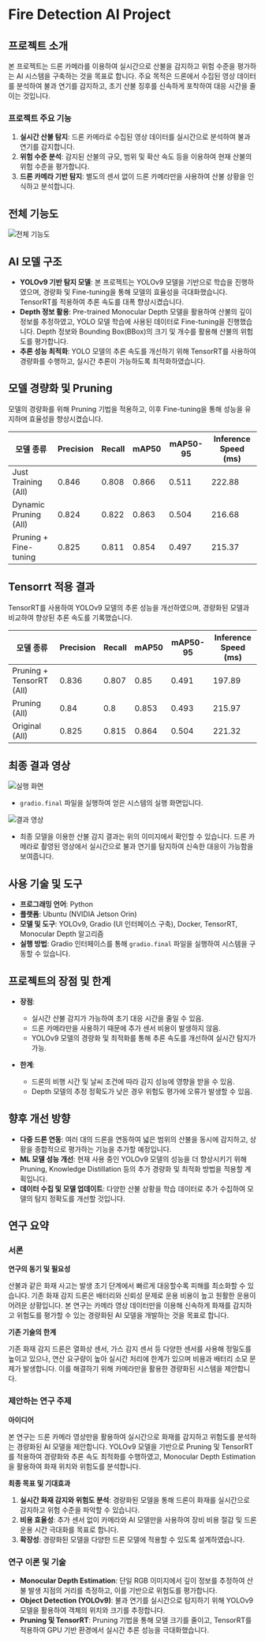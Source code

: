 # Fire Detection AI Project

## 프로젝트 소개

본 프로젝트는 드론 카메라를 이용하여 실시간으로 산불을 감지하고 위험 수준을 평가하는 AI 시스템을 구축하는 것을 목표로 합니다. 주요 목적은 드론에서 수집된 영상 데이터를 분석하여 불과 연기를 감지하고, 초기 산불 징후를 신속하게 포착하여 대응 시간을 줄이는 것입니다.

### 프로젝트 주요 기능
1. **실시간 산불 탐지**: 드론 카메라로 수집된 영상 데이터를 실시간으로 분석하여 불과 연기를 감지합니다.
2. **위험 수준 분석**: 감지된 산불의 규모, 범위 및 확산 속도 등을 이용하여 현재 산불의 위험 수준을 평가합니다.
3. **드론 카메라 기반 탐지**: 별도의 센서 없이 드론 카메라만을 사용하여 산불 상황을 인식하고 분석합니다.

## 전체 기능도

![전체 기능도](./src/flow.png)

## AI 모델 구조

- **YOLOv9 기반 탐지 모델**: 본 프로젝트는 YOLOv9 모델을 기반으로 학습을 진행하였으며, 경량화 및 Fine-tuning을 통해 모델의 효율성을 극대화했습니다. TensorRT를 적용하여 추론 속도를 대폭 향상시켰습니다.
- **Depth 정보 활용**: Pre-trained Monocular Depth 모델을 활용하여 산불의 깊이 정보를 추정하였고, YOLO 모델 학습에 사용된 데이터로 Fine-tuning을 진행했습니다. Depth 정보와 Bounding Box(BBox)의 크기 및 개수를 활용해 산불의 위험도를 평가합니다.
- **추론 성능 최적화**: YOLO 모델의 추론 속도를 개선하기 위해 TensorRT를 사용하여 경량화를 수행하고, 실시간 추론이 가능하도록 최적화하였습니다.

## 모델 경량화 및 Pruning

모델의 경량화를 위해 Pruning 기법을 적용하고, 이후 Fine-tuning을 통해 성능을 유지하며 효율성을 향상시켰습니다.

| 모델 종류                | Precision | Recall | mAP50  | mAP50-95 | Inference Speed (ms) |
|-------------------------|-----------|--------|--------|----------|----------------------|
| Just Training (All)     | 0.846     | 0.808  | 0.866  | 0.511    | 222.88               |
| Dynamic Pruning (All)   | 0.824     | 0.822  | 0.863  | 0.504    | 216.68               |
| Pruning + Fine-tuning   | 0.825     | 0.811  | 0.854  | 0.497    | 215.37               |

## Tensorrt 적용 결과

TensorRT를 사용하여 YOLOv9 모델의 추론 성능을 개선하였으며, 경량화된 모델과 비교하여 향상된 추론 속도를 기록했습니다.

| 모델 종류                | Precision | Recall | mAP50  | mAP50-95 | Inference Speed (ms) |
|-------------------------|-----------|--------|--------|----------|----------------------|
| Pruning + TensorRT (All)| 0.836     | 0.807  | 0.85   | 0.491    | 197.89               |
| Pruning (All)           | 0.84      | 0.8    | 0.853  | 0.493    | 215.97               |
| Original (All)          | 0.825     | 0.815  | 0.864  | 0.504    | 221.32               |

## 최종 결과 영상

![실행 화면](./path/to/execution_screen.png)
- `gradio.final` 파일을 실행하여 얻은 시스템의 실행 화면입니다.

![결과 영상](./runs/detect/yolov9_17_detect8/test2.jpg)
- 최종 모델을 이용한 산불 감지 결과는 위의 이미지에서 확인할 수 있습니다. 드론 카메라로 촬영된 영상에서 실시간으로 불과 연기를 탐지하여 신속한 대응이 가능함을 보여줍니다.

## 사용 기술 및 도구

- **프로그래밍 언어**: Python
- **플랫폼**: Ubuntu (NVIDIA Jetson Orin)
- **모델 및 도구**: YOLOv9, Gradio (UI 인터페이스 구축), Docker, TensorRT, Monocular Depth 알고리즘
- **실행 방법**: Gradio 인터페이스를 통해 `gradio.final` 파일을 실행하여 시스템을 구동할 수 있습니다.

## 프로젝트의 장점 및 한계

- **장점**:
  - 실시간 산불 감지가 가능하여 초기 대응 시간을 줄일 수 있음.
  - 드론 카메라만을 사용하기 때문에 추가 센서 비용이 발생하지 않음.
  - YOLOv9 모델의 경량화 및 최적화를 통해 추론 속도를 개선하여 실시간 탐지가 가능.

- **한계**:
  - 드론의 비행 시간 및 날씨 조건에 따라 감지 성능에 영향을 받을 수 있음.
  - Depth 모델의 추정 정확도가 낮은 경우 위험도 평가에 오류가 발생할 수 있음.

## 향후 개선 방향

- **다중 드론 연동**: 여러 대의 드론을 연동하여 넓은 범위의 산불을 동시에 감지하고, 상황을 종합적으로 평가하는 기능을 추가할 예정입니다.
- **ML 모델 성능 개선**: 현재 사용 중인 YOLOv9 모델의 성능을 더 향상시키기 위해 Pruning, Knowledge Distillation 등의 추가 경량화 및 최적화 방법을 적용할 계획입니다.
- **데이터 수집 및 모델 업데이트**: 다양한 산불 상황을 학습 데이터로 추가 수집하여 모델의 탐지 정확도를 개선할 것입니다.

## 연구 요약

### 서론

**연구의 동기 및 필요성**

산불과 같은 화재 사고는 발생 초기 단계에서 빠르게 대응할수록 피해를 최소화할 수 있습니다. 기존 화재 감지 드론은 배터리와 신뢰성 문제로 운용 비용이 높고 원활한 운용이 어려운 상황입니다. 본 연구는 카메라 영상 데이터만을 이용해 신속하게 화재를 감지하고 위험도를 평가할 수 있는 경량화된 AI 모델을 개발하는 것을 목표로 합니다.

**기존 기술의 한계**

기존 화재 감지 드론은 열화상 센서, 가스 감지 센서 등 다양한 센서를 사용해 정밀도를 높이고 있으나, 연산 요구량이 높아 실시간 처리에 한계가 있으며 비용과 배터리 소모 문제가 발생합니다. 이를 해결하기 위해 카메라만을 활용한 경량화된 시스템을 제안합니다.

### 제안하는 연구 주제

**아이디어**

본 연구는 드론 카메라 영상만을 활용하여 실시간으로 화재를 감지하고 위험도를 분석하는 경량화된 AI 모델을 제안합니다. YOLOv9 모델을 기반으로 Pruning 및 TensorRT를 적용하여 경량화와 추론 속도 최적화를 수행하였고, Monocular Depth Estimation을 활용하여 화재 위치와 위험도를 분석합니다.

**최종 목표 및 기대효과**

1. **실시간 화재 감지와 위험도 분석**: 경량화된 모델을 통해 드론이 화재를 실시간으로 감지하고 위험 수준을 파악할 수 있습니다.
2. **비용 효율성**: 추가 센서 없이 카메라와 AI 모델만을 사용하여 장비 비용 절감 및 드론 운용 시간 극대화를 목표로 합니다.
3. **확장성**: 경량화된 모델을 다양한 드론 모델에 적용할 수 있도록 설계하였습니다.

### 연구 이론 및 기술

- **Monocular Depth Estimation**: 단일 RGB 이미지에서 깊이 정보를 추정하여 산불 발생 지점의 거리를 측정하고, 이를 기반으로 위험도를 평가합니다.
- **Object Detection (YOLOv9)**: 불과 연기를 실시간으로 탐지하기 위해 YOLOv9 모델을 활용하여 객체의 위치와 크기를 추정합니다.
- **Pruning 및 TensorRT**: Pruning 기법을 통해 모델 크기를 줄이고, TensorRT를 적용하여 GPU 기반 환경에서 실시간 추론 성능을 극대화했습니다.
